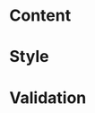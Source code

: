 # Content
<!-- 1. create hero section -->
<!-- 2. build form basics -->



# Style
<!-- 1. get the background stuff layered  -->
<!-- 2. basic page layout -->
<!-- 3. responsive basics!!! -->
<!-- 4. button and login section -->



# Validation
<!-- 1. basic validation styles built -->
<!-- 2. password matching -->
<!-- 3. messages for errors -->
<!-- 4. tips on hover -->
